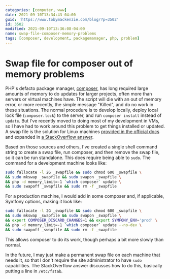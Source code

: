 ```yaml
---
categories: [computer, www]
date: 2021-09-10T13:34:43-04:00
guid: 'https://www.tobymackenzie.com/blog/?p=3502'
id: 3502
modified: 2021-09-10T13:36:08-04:00
name: swap-file-composer-memory-problems
tags: [composer, development, packagemanager, php, problem]
---
```


Swap file for composer out of memory problems
=============================================

PHP's defacto package manager, [composer](https://getcomposer.org/), has long required large amounts of memory to do updates for larger projects, often more than servers or virtual machines have.  The script will die with an out of memory error, or more recently, the simple message "Killed", and do no work in these situations.  The normal procedure is to develop locally, deploy local lock file (`composer.lock`) to the server, and run `composer install` instead of `update`.  But I've recently moved to doing most of my development in VMs, so I have had to work around this problem to get things installed or updated.  A swap file is the solution for Linux machines [provided in the official docs](https://getcomposer.org/doc/articles/troubleshooting.md#memory-limit-errors) and expanded in [a StackOverflow answer](https://stackoverflow.com/a/34998803/1139122).

<!--more-->

Based on those sources and others, I've created a single shell command string to create a swap file, run composer, and then remove the swap file, so it can be run standalone.  This does require being able to `sudo`.  The command for a development machine looks like:

``` sh
sudo fallocate -l 2G _swapfile && sudo chmod 600 _swapfile \
&& sudo mkswap _swapfile && sudo swapon _swapfile \
&& php -d memory_limit=-1 `which composer` update \
&& sudo swapoff _swapfile && sudo rm -f _swapfile
```

For a production machine, I would add in some composer and, if applicable, Symfony options, making it look like:

``` sh
sudo fallocate -l 2G _swapfile && sudo chmod 600 _swapfile \
&& sudo mkswap _swapfile && sudo swapon _swapfile \
&& export COMPOSER_DISCARD_CHANGES=1 && export SYMFONY_ENV='prod' \
&& php -d memory_limit=-1 `which composer` update --no-dev \
&& sudo swapoff _swapfile && sudo rm -f _swapfile
```

This allows composer to do its work, though perhaps a bit more slowly than normal.

In the future, I may just make a permanent swap file on each machine that needs it, so that I don't require the site administrator to have `sudo` capabilities.  The StackOverflow answer discusses how to do this, basically putting a line in `/etc/fstab`.
